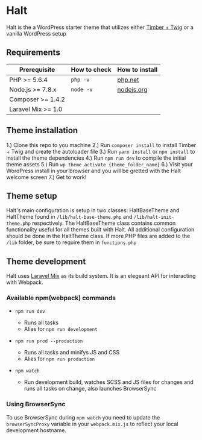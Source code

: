 # Halt
Halt is the a WordPress starter theme that utilizes either [Timber + Twig](https://www.upstatement.com/timber/) or a vanilla WordPress setup

## Requirements

| Prerequisite    | How to check | How to install |
| --------------- | ------------ | ------------- |
| PHP >= 5.6.4    | `php -v`     | [php.net](http://php.net/manual/en/install.php) |
| Node.js >= 7.8.x   | `node -v`    | [nodejs.org](http://nodejs.org/) |
| Composer >= 1.4.2 | | |
| Laravel Mix >= 1.0  |              |                        |

## Theme installation

1.) Clone this repo to you machine
2.) Run `composer install` to install Timber + Twig and create the autoloader file
3.) Run `yarn install` or `npm install` to install the theme dependencies
4.) Run `npm run dev` to compile the initial theme assets
5.) Run `wp theme activate {theme_folder_name}`
6.) Visit your WordPress install in your browser and you will be gretted with the Halt welcome screen
7.) Get to work!

## Theme setup

Halt's main configuration is setup in two classes: HaltBaseTheme and HaltTheme found in `/lib/halt-base-theme.php` and `/lib/halt-init-theme.php` respectively.
The HaltBaseTheme class contains common functionality useful for all themes built with Halt.
All additional configuration should be done in the HaltTheme class.
If more PHP files are added to the `/lib` folder, be sure to require them in `functions.php`

## Theme development

Halt uses [Laravel Mix](https://github.com/JeffreyWay/laravel-mix) as its build system. It is an elegeant API for interacting with Webpack.

### Available npm(webpack) commands

* `npm run dev`
  * Runs all tasks
  * Alias for `npm run development`

* `npm run prod --production`
  * Runs all tasks and minifys JS and CSS
  * Alias for `npm run production`

* `npm watch`
  * Run development build, watches SCSS and JS files for changes and runs all tasks on change,
   also launches BrowserSync

### Using BrowserSync

To use BrowserSync during `npm watch` you need to update the `browserSyncProxy` variable in your `webpack.mix.js` to reflect your local development hostname.
